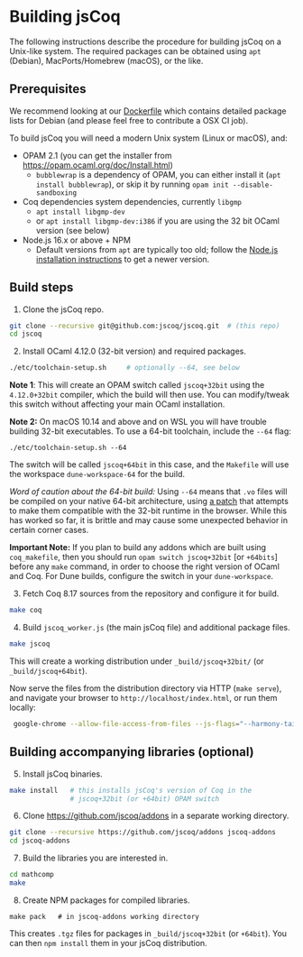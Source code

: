# Building jsCoq

The following instructions describe the procedure for building jsCoq
on a Unix-like system. The required packages can be obtained using
`apt` (Debian), MacPorts/Homebrew (macOS), or the like.

## Prerequisites

We recommend looking at our [Dockerfile](../etc/Docker/Dockerfile)
which contains detailed package lists for Debian (and please feel free
to contribute a OSX CI job).

To build jsCoq you will need a modern Unix system (Linux or macOS), and:

 * OPAM 2.1 (you can get the installer from https://opam.ocaml.org/doc/Install.html)
   - `bubblewrap` is a dependency of OPAM, you can either install it (`apt install bubblewrap`),
     or skip it by running `opam init --disable-sandboxing`
 * Coq dependencies system dependencies, currently `libgmp`
   + `apt install libgmp-dev`
   + or `apt install libgmp-dev:i386` if you are using the 32 bit
   OCaml version (see below)
 * Node.js 16.x or above + NPM
   - Default versions from `apt` are typically too old; follow the
     [Node.js installation instructions](https://nodejs.org/en/download/package-manager/) to get a newer version.

## Build steps

 1. Clone the jsCoq repo.
```sh
git clone --recursive git@github.com:jscoq/jscoq.git  # (this repo)
cd jscoq
```

 2. Install OCaml 4.12.0 (32-bit version) and required packages.
```sh
./etc/toolchain-setup.sh     # optionally --64, see below
```
 **Note 1**: This will create an OPAM switch called `jscoq+32bit` using the
 `4.12.0+32bit` compiler, which the build will then use. You can modify/tweak
 this switch without affecting your main OCaml installation.

 **Note 2:** On macOS 10.14 and above and on WSL you will have trouble building
 32-bit executables. To use a 64-bit toolchain, include the `--64` flag:
```
./etc/toolchain-setup.sh --64
```
 The switch will be called `jscoq+64bit` in this case, and the `Makefile` will
 use the workspace `dune-workspace-64` for the build.

 _Word of caution about the 64-bit build:_ Using `--64` means that `.vo` files will be compiled on your native 64-bit architecture, using [a patch](https://github.com/jscoq/jscoq/blob/v8.16/etc/patches/coerce-32bit.patch) that attempts to make them compatible with the 32-bit runtime in the browser.
 While this has worked so far, it is brittle and may cause some unexpected behavior in certain corner cases.

**Important Note:** If you plan to build any addons which are built using `coq_makefile`, then you should run `opam switch jscoq+32bit` [or `+64bits`] before any `make` command, in order to choose the right version
of OCaml and Coq.
For Dune builds, configure the switch in your `dune-workspace`.

 3. Fetch Coq 8.17 sources from the repository and configure it for build.
```sh
make coq
```

 4. Build `jscoq_worker.js` (the main jsCoq file) and additional package files.
```sh
make jscoq
```

This will create a working distribution under `_build/jscoq+32bit/` (or `_build/jscoq+64bit`).

Now serve the files from the distribution directory via HTTP (`make serve`), and
navigate your browser to `http://localhost/index.html`, or run them locally:
```sh
 google-chrome --allow-file-access-from-files --js-flags="--harmony-tailcalls" --js-flags="--stack-size=65536" _build/jscoq+32bit
```

## Building accompanying libraries (optional)

 5. Install jsCoq binaries.
```sh
make install   # this installs jsCoq's version of Coq in the
               # jscoq+32bit (or +64bit) OPAM switch
```

 6. Clone https://github.com/jscoq/addons in a separate working directory.
```sh
git clone --recursive https://github.com/jscoq/addons jscoq-addons
cd jscoq-addons
```

 7. Build the libraries you are interested in.
```sh
cd mathcomp
make
```

 8. Create NPM packages for compiled libraries.
```
make pack   # in jscoq-addons working directory
```

This creates `.tgz` files for packages in `_build/jscoq+32bit` (or `+64bit`).
You can then `npm install` them in your jsCoq distribution.
